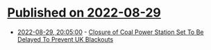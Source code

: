 # [Published on 2022-08-29](index.md)

* [2022-08-29, 20:05:00](https://news.slashdot.org/story/22/08/29/1955240/closure-of-coal-power-station-set-to-be-delayed-to-prevent-uk-blackouts?utm_source=rss1.0mainlinkanon&utm_medium=feed) - [Closure of Coal Power Station Set To Be Delayed To Prevent UK Blackouts](https://news.slashdot.org/story/22/08/29/1955240/closure-of-coal-power-station-set-to-be-delayed-to-prevent-uk-blackouts?utm_source=rss1.0mainlinkanon&utm_medium=feed)
